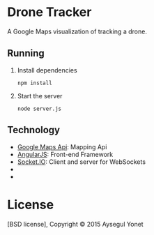 # Drone Tracker

A Google Maps visualization of tracking a drone. 

## Running

1. Install dependencies

	```
	npm install
	```

2. Start the server

	```
	node server.js
	```
## Technology

* [Google Maps Api]: Mapping Api
* [AngularJS]: Front-end Framework
* [Socket.IO]: Client and server for WebSockets
* [Node.js]: Server
* [HTML & CSS & Bootstrap]: Styling

[Google Maps Api]:https://developers.google.com/maps/documentation/javascript/
[AngularJS]: https://angularjs.org/
[Socket.IO]: http://socket.io/
[Node.js]: http://nodejs.org/
[HTML & CSS & Bootstrap]: https://developer.mozilla.org/en-US/


# License

[BSD license], Copyright &copy; 2015 Aysegul Yonet
